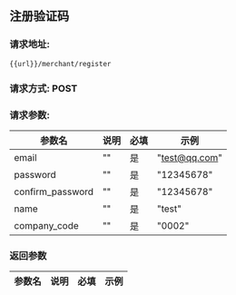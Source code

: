 ## 注册验证码
### 请求地址:
```
{{url}}/merchant/register
```
### 请求方式: POST  
### 请求参数:  

|参数名|说明|必填|示例|  
 |---|---|---|---|  
|email|""|是|"test@qq.com"|  
|password|""|是|"12345678"|  
|confirm_password|""|是|"12345678"|  
|name|""|是|"test"|  
|company_code|""|是|"0002"|  
### 返回参数  

|参数名|说明|必填|示例|  
 |---|---|---|---|  
